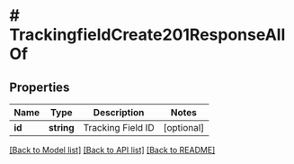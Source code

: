 # # TrackingfieldCreate201ResponseAllOf

## Properties

Name | Type | Description | Notes
------------ | ------------- | ------------- | -------------
**id** | **string** | Tracking Field ID | [optional]

[[Back to Model list]](../../README.md#models) [[Back to API list]](../../README.md#endpoints) [[Back to README]](../../README.md)
